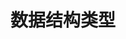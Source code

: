<!--
 * @Author: your name
 * @Date: 2021-10-16 14:44:53
 * @LastEditTime: 2021-10-16 14:44:54
 * @LastEditors: Please set LastEditors
 * @Description: In User Settings Edit
 * @FilePath: /book/docs/js知识点/数据结构类型.md
-->
# 数据结构类型